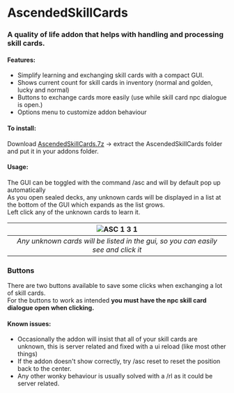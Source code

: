 # AscendedSkillCards
### A quality of life addon that helps with handling and processing skill cards.

#### Features:
* Simplify learning and exchanging skill cards with a compact GUI.
* Shows current count for skill cards in inventory (normal and golden, lucky and normal)
* Buttons to exchange cards more easily (use while skill card npc dialogue is open.) 
* Options menu to customize addon behaviour

#### To install:

Download [AscendedSkillCards.7z](https://github.com/Sigbear/AscendedSkillCards/releases/download/1.3.0/AscendedSkillCards.7z) -> extract the AscendedSkillCards folder and put it in your addons folder.

#### Usage:  
The GUI can be toggled with the command /asc and will by default pop up automatically  
As you open sealed decks, any unknown cards will be displayed in a list at the bottom of the GUI which expands as the list grows.  
Left click any of the unknown cards to learn it.


| ![ASC 1 3 1](https://user-images.githubusercontent.com/8190851/201193712-30ed632c-d9ca-4faf-98a5-db2a8d435af1.png) |
|:--:|
| *Any unknown cards will be listed in the gui, so you can easily see and click it* |

### Buttons
There are two buttons available to save some clicks when exchanging a lot of skill cards.  
For the buttons to work as intended **you must have the npc skill card dialogue open when clicking.**

#### Known issues:  
* Occasionally the addon will insist that all of your skill cards are unknown, this is server related and fixed with a ui reload (like most other things)
* If the addon doesn't show correctly, try /asc reset to reset the position back to the center.
* Any other wonky behaviour is usually solved with a /rl as it could be server related.
